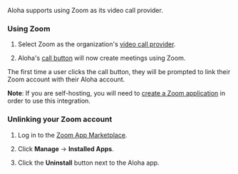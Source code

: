 Aloha supports using Zoom as its video call provider.

### Using Zoom

1. Select Zoom as the organization's [video call provider](/help/start-a-call#changing-your-organizations-video-call-provider).

1. Aloha's [call button](/help/start-a-call) will now create meetings
   using Zoom.

The first time a user clicks the call button, they will be prompted to
link their Zoom account with their Aloha account.

**Note**: If you are self-hosting, you will need to [create a Zoom
    application](https://aloha.readthedocs.io/en/latest/production/video-calls.html#zoom)
    in order to use this integration.

### Unlinking your Zoom account

1. Log in to the [Zoom App Marketplace](https://marketplace.zoom.us/).

1. Click **Manage** → **Installed Apps**.

1. Click the **Uninstall** button next to the Aloha app.
